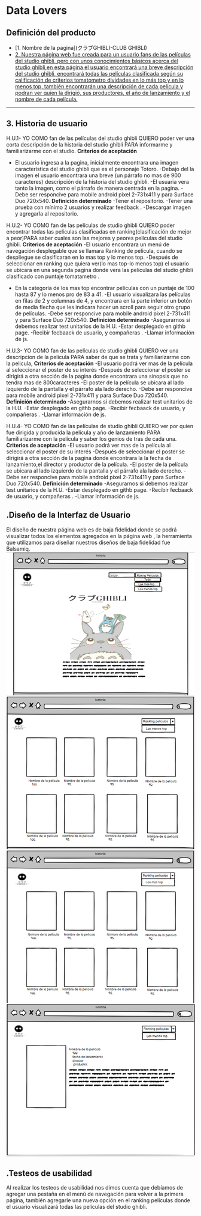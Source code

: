 # Data Lovers

## Definición del producto


* [1. Nombre de la pagina](クラブGHIBLI-CLUB GHIBLI)
* [2. Nuestra página web fue creada para un usuario fans de las películas del studio ghibli, pero con unos conocimientos básicos acerca del studio ghibli,en esta página el usuario encontrará una breve descripción del studio ghibli, encontrará todas las películas clasificada según su calificación de criterios tomatometro dividades en lo más top y en lo menos top, también encontrarán una descripción de cada película y podran ver quien la dirigió, sus productores, el año de lanzamiento y el nombre de cada película.  ]()

***

## 3. Historia de usuario

H.U.1- YO COMO fan de las películas del studio ghibli QUIERO poder ver una corta descripción de la historia del studio ghibli PARA informarme y familiarizarme con el studio.
**Criterios de aceptación**
- El usuario ingresa a la pagina, inicialmente encontrara una imagen característica del  studio ghibli que es el personaje Totoro.
-Debajo del la imagen el usuario encontrara una breve (un párrafo no mas de  900 caracteres) descripción de la historia del studio ghibli.
-El usuaria vera tanto la imagen, como el párrafo de manera centrada en la pagina.
-Debe ser responcive  para mobile android  pixel 2-731x411 y para Surface Duo 720x540.
**Definición determinado**
-Tener el repositorio.
-Tener una prueba con mínimo 2 usuarios y realizar feedback .
-Descargar imagen y agregarla al repositorio.

H.U.2- YO COMO fan de las películas de studio ghibli QUIERO poder encontrar todas las películas clasificadas en ranking(clasificación de mejor a peor)PARA saber cuales son las mejores y peores películas del studio ghibli.
**Criterios de aceptación**
-El usuario encontrara un menú de navegación desplegable que se llamara Ranking de película, cuando se despliegue se clasificaran en lo mas top y lo menos top.
-Después de seleccionar en ranking que quiera ver(lo mas top-lo menos top) el usuario se ubicara en una segunda pagina donde vera las películas del studio ghibli  clasificado con puntaje tomatametro .
- En la categoría de los mas top encontrar películas con un puntaje de 100 hasta 87 y lo menos pro de 83 a 41.
-El usuario visualizara las películas en filas de 2 y columnas de 4, y encontrara en la parte inferior un botón de media flecha que les indicara hacer un scroll para seguir otro grupo de películas.
-Debe ser responcive  para mobile android  pixel 2-731x411 y para Surface Duo 720x540.
**Definición determinado**
-Asegurarnos si debemos realizar test unitarios de la H.U.
-Estar desplegado en githb page.
-Recibir fecbaack de usuario, y compañeras .
-Llamar información de js.

H.U.3- YO COMO fan de las películas de studio ghibli QUIERO ver una descripcion de la pelicula PARA saber de que se trata y familiarizarme con la pelicula,
 **Criterios de aceptación**
-El usuario podrá ver mas de la película al seleccionar el poster de su interés 
-Después de seleccionar el poster se dirigirá a otra sección de la pagina donde encontrara una sinopsis que no tendra mas de 800caracteres 
-El poster  de la película se ubicara al lado izquierdo de la pantalla y el párrafo ala lado derecho.
-Debe ser responcive  para mobile android  pixel 2-731x411 y para Surface Duo 720x540.
**Definición determinado**
-Asegurarnos si debemos realizar test unitarios de la H.U.
-Estar desplegado en githb page.
-Recibir fecbaack de usuario, y compañeras .
-Llamar información de js.

H.U.4- YO COMO fan de las películas de studio ghibli QUIERO ver por quien fue dirigida y producida la película y año de lanzamiento PARA familiarizarme con la película y saber los genios de tras de cada una.
**Criterios de aceptación**
-El usuario podrá ver mas de la película al seleccionar el poster de su interés 
-Después de seleccionar el poster se dirigirá a otra sección de la pagina donde encontrara la la fecha de lanzamiento,el director y productor de la película.
-El poster  de la película se ubicara al lado izquierdo de la pantalla y el párrafo ala lado derecho.
-Debe ser responcive  para mobile android  pixel 2-731x411 y para Surface Duo 720x540.
**Definición determinado**
-Asegurarnos si debemos realizar test unitarios de la H.U.
-Estar desplegado en githb page.
-Recibir fecbaack de usuario, y compañeras .
-Llamar información de js.


## .Diseño de la Interfaz de Usuario
El diseño de nuestra página web es de baja fidelidad donde se podrá visualizar todos los elementos agregados en la página web , la herramienta que utilizamos para diseñar nuestros diseños de baja fidelidad fue Balsamiq.
![Prototipo-baja-fidelidad-1era](https://github.com/Lusaenz/BOG003-data-lovers/blob/main/src/imag/Prototipo-1era-pagina.png)
![Prototipo-baja-fidelidad-2da](https://github.com/Lusaenz/BOG003-data-lovers/blob/main/src/imag/Prototipo-2da-pagi.png)
![Prototipo-baja-fidelidad-2dav](https://github.com/Lusaenz/BOG003-data-lovers/blob/main/src/imag/Prototipo-2da-pagina.png)
![Prototipo-baja-fidelidad-3era](https://github.com/Lusaenz/BOG003-data-lovers/blob/main/src/imag/Prototipo-3ra-pagina..png)

## .Testeos de usabilidad
Al realizar los testeos de usabilidad nos dimos cuenta que debíamos de agregar una pestaña en el menú de navegación para volver a la primera página, también agregarle una nueva opción en el ranking películas donde el usuario visualizará todas las películas del studio ghibli.




